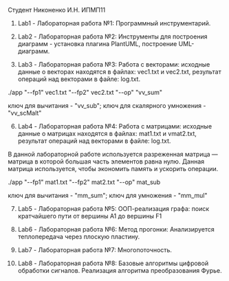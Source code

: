 Студент Никоненко И.Н. ИПМП11

1. Lab1 - Лабораторная работа №1: Программный инструментарий.
   
2. Lab2 -  Лабораторная работа №2: Инструменты для построения диаграмм - установка плагина PlantUML, построение UML-диаграмм.
   
3. Lab3 - Лабораторная работа №3: Работа с векторами: исходные данные о векторах находятся в файлах: vec1.txt и vec2.txt, результат операций над векторами в файле: log.txt.

./app "--fp1" vec1.txt "--fp2" vec2.txt "--op" "vv_sum"

ключ для вычитания - "vv_sub"; ключ для скалярного умножения - "vv_scMalt"

6. Lab4 - Лабораторная работа №4: Работа с матрицами:  исходные данные о матрицах находятся в файлах: mat1.txt и vmat2.txt, результат операций над векторами в файле: log.txt.

В данной лабораторной работе используется разреженная матрица — матрица в которой большая часть элементов равна нулю. Данная матрица используется, чтобы экономить память и ускорить операции.

./app "--fp1" mat1.txt "--fp2" mat2.txt "--op" mat_sub

ключ для вычитания - "mm_sum"; ключ для умножения - "mm_mul"

7. Lab5 - Лабораторная работа №5: ООП-реализация графа: поиск кратчайшего пути от вершины A1 до вершины F1

8. Lab6 - Лабораторная работа №6:  Метод прогонки: Анализируется теплопередача через плоскую пластину.

9.  Lab7 - Лабораторная работа №7: Многопоточность.

10.  Lab8 - Лабораторная работа №8: Базовые алгоритмы цифровой обработки сигналов. Реализация алгоритма преобразования Фурье.
